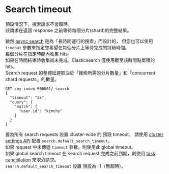 # Search timeout

預設情況下，搜索請求不會超時。  
該請求在返迴 response 之前等待每個分片(shard)的完整結果。

雖然 [async search](https://www.elastic.co/guide/en/elasticsearch/reference/8.6/async-search-intro.html) 
是為「長時間運行的搜索」而設計的，
但您也可以使用 `timeout` 參數來指定您希望在每個分片上等待完成的持續時間。  
每個分片在指定時間內收集 hits。  
如果在時間結束時收集尚未完成，Elasticsearch 僅使用截至該時間點累積的 hits。  
Search request 的整體延遲取決於「搜索所需的分片數量」和「concurrent shard requests」的數量。

```HTTP
GET /my-index-000001/_search
{
  "timeout": "2s",
  "query": {
    "match": {
      "user.id": "kimchy"
    }
  }
}
```

要為所有 search requests 設置 cluster-wide 的 預設 timeout，
請使用 [cluster settings API](https://www.elastic.co/guide/en/elasticsearch/reference/8.6/cluster-update-settings.html) 
配置 `search.default_search_timeout`。  
如果 request 中未傳遞 `timeout` 參數，則使用此 global timeout。  
如果 global search timeout 在 search request 完成之前到期，則使用 [task cancellation](https://www.elastic.co/guide/en/elasticsearch/reference/8.6/tasks.html#task-cancellation)
來取消請求。  
`search.default_search_timeout` 設置 預設為 -1（無超時）。

